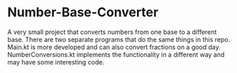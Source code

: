 # Number-Base-Converter
A very small project that converts numbers from one base to a different base. There are two separate programs that do the same things in this repo. Main.kt is more developed and can also convert fractions on a good day. NumberConversions.kt implements the functionality in a different way and may have some interesting code. 
